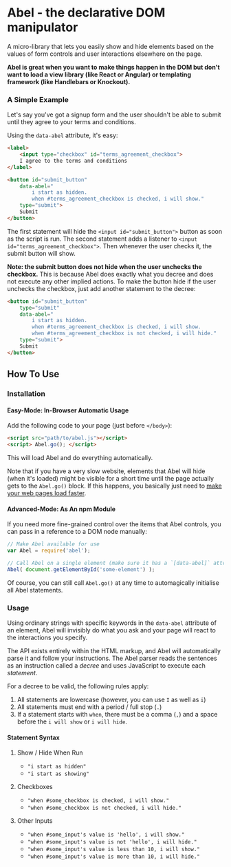 # Abel - the declarative DOM manipulator

A micro-library that lets you easily show and hide elements based on the values of form controls and 
user interactions elsewhere on the page.

**Abel is great when you want to make things happen in the DOM but don't want
to load a view library (like React or Angular) or templating framework (like 
Handlebars or Knockout).**

### A Simple Example

Let's say you've got a signup form and the user shouldn't be able to submit  until they agree to 
your terms and conditions. 

Using the `data-abel` attribute, it's easy:

```html
<label>
    <input type="checkbox" id="terms_agreement_checkbox">
    I agree to the terms and conditions
</label>

<button id="submit_button"
    data-abel="
        i start as hidden. 
        when #terms_agreement_checkbox is checked, i will show."
    type="submit">
    Submit
</button>
```

The first statement will hide the `<input id="submit_button">` button as soon as 
the script is run. The second statement adds a listener to `<input id="terms_agreement_checkbox">`.
Then whenever the user checks it, the submit button will show.

**Note: the submit button does not hide when the user unchecks the checkbox.** 
This is because Abel does exactly what you decree and does not execute any other implied actions. To 
make the button hide if the user unchecks the checkbox, just add another statement to the decree:

```html
<button id="submit_button"
    type="submit"
    data-abel="
        i start as hidden. 
        when #terms_agreement_checkbox is checked, i will show.
        when #terms_agreement_checkbox is not checked, i will hide."
    type="submit">
    Submit
</button>
```

## How To Use

### Installation

#### Easy-Mode: In-Browser Automatic Usage

Add the following code to your page (just before `</body>`):

```html
<script src="path/to/abel.js"></script>
<script> Abel.go(); </script>
```

This will load Abel and do everything automatically. 

Note that if you have a very slow website, elements that Abel will hide (when it's loaded) might be 
visible for a short time until the page actually gets to the `Abel.go()` block. If this happens, you
basically just need to [make your web pages load faster](https://developers.google.com/speed/).

#### Advanced-Mode: As An npm Module

If you need more fine-grained control over the items that Abel controls, you can pass in a reference
to a DOM node manually:

```js
// Make Abel available for use
var Abel = require('abel');

// Call Abel on a single element (make sure it has a `[data-abel]` attribute with some statements)
Abel( document.getElementById('some-element') );
```

Of course, you can still call `Abel.go()` at any time to automagically initialise all Abel statements.

### Usage

Using ordinary strings with specific keywords in the `data-abel` attribute of an element, Abel will 
invisibly do what you ask and your page will react to the interactions you specify.

The API exists entirely within the HTML markup, and Abel will automatically parse it and follow your
instructions. The Abel parser reads the sentences as an instruction called a *decree* and uses 
JavaScript to execute each *statement*. 

For a decree to be valid, the following rules apply:

1. All statements are lowercase (however, you can use `I` as well as `i`)
2. All statements must end with a period / full stop (`.`)
3. If a statement starts with `when`, there must be a comma (`,`) and a space before the `i will show` or `i will hide`.
   
#### Statement Syntax

1. Show / Hide When Run

    * `"i start as hidden"`
    * `"i start as showing"`

2. Checkboxes

    * `"when #some_checkbox is checked, i will show."`
    * `"when #some_checkbox is not checked, i will hide."`

3. Other Inputs

    * `"when #some_input's value is 'hello', i will show."`
    * `"when #some_input's value is not 'hello', i will hide."`
    * `"when #some_input's value is less than 10, i will show."`
    * `"when #some_input's value is more than 10, i will hide."`
